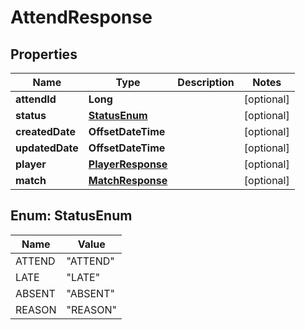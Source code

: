 

# AttendResponse


## Properties

| Name | Type | Description | Notes |
|------------ | ------------- | ------------- | -------------|
|**attendId** | **Long** |  |  [optional] |
|**status** | [**StatusEnum**](#StatusEnum) |  |  [optional] |
|**createdDate** | **OffsetDateTime** |  |  [optional] |
|**updatedDate** | **OffsetDateTime** |  |  [optional] |
|**player** | [**PlayerResponse**](PlayerResponse.md) |  |  [optional] |
|**match** | [**MatchResponse**](MatchResponse.md) |  |  [optional] |



## Enum: StatusEnum

| Name | Value |
|---- | -----|
| ATTEND | &quot;ATTEND&quot; |
| LATE | &quot;LATE&quot; |
| ABSENT | &quot;ABSENT&quot; |
| REASON | &quot;REASON&quot; |




